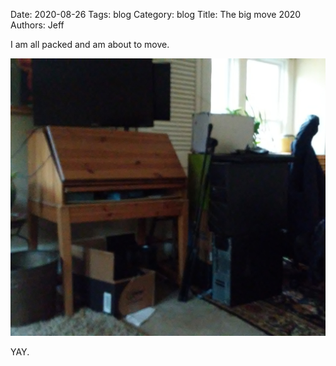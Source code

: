 Date: 2020-08-26
Tags: blog
Category: blog
Title: The big move 2020
Authors: Jeff

I am all packed and am about to move.

![boxes](images/bigmove/boxes.jpeg)

YAY.
